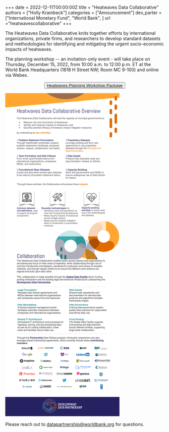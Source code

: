 +++
date =  2022-12-11T00:00:00Z
title = "Heatwaves Data Collaborative"
authors = ["Holly Krambeck"]
categories = ["Announcement"]
dev_parter = ["International Monetary Fund", "World Bank", ]
url ="heatwavescollaborative"
+++

The Heatwaves Data Collaborative knits together efforts by international organizations, private firms, and researchers to develop standard datasets and methodologies for identifying and mitigating the urgent socio-economic impacts of heatwaves.  

The planning workshop -- an invitation-only event - will take place on Thursday, December 15, 2022, from 10:00 a.m. to 12:00 p.m. ET at the World Bank Headquarters (1818 H Street NW; Room MC 9-100) and online via Webex.

<p style="text-align:center">
    <button type="button" class="btn btn-outline-info"><a href="https://datapartnership.org/heatwaves/"> Heatwaves Planning Workshop Package </a>
    </button>

![](/heatwaves_overview.png)






Please reach out to datapartnership@worldbank.org for questions.
